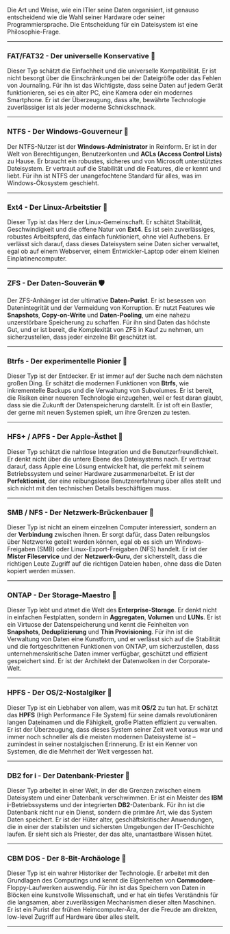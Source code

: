 Die Art und Weise, wie ein ITler seine Daten organisiert, ist genauso entscheidend wie die Wahl seiner Hardware oder seiner Programmiersprache. Die Entscheidung für ein Dateisystem ist eine Philosophie-Frage.

---

### FAT/FAT32 - Der universelle Konservative 👴

Dieser Typ schätzt die Einfachheit und die universelle Kompatibilität. Er ist nicht besorgt über die Einschränkungen bei der Dateigröße oder das Fehlen von Journaling. Für ihn ist das Wichtigste, dass seine Daten auf jedem Gerät funktionieren, sei es ein alter PC, eine Kamera oder ein modernes Smartphone. Er ist der Überzeugung, dass alte, bewährte Technologie zuverlässiger ist als jeder moderne Schnickschnack.

---

### NTFS - Der Windows-Gouverneur 👑

Der NTFS-Nutzer ist der **Windows-Administrator** in Reinform. Er ist in der Welt von Berechtigungen, Benutzerkonten und **ACLs (Access Control Lists)** zu Hause. Er braucht ein robustes, sicheres und von Microsoft unterstütztes Dateisystem. Er vertraut auf die Stabilität und die Features, die er kennt und liebt. Für ihn ist NTFS der unangefochtene Standard für alles, was im Windows-Ökosystem geschieht.

---

### Ext4 - Der Linux-Arbeitstier 🐧

Dieser Typ ist das Herz der Linux-Gemeinschaft. Er schätzt Stabilität, Geschwindigkeit und die offene Natur von **Ext4**. Es ist sein zuverlässiges, robustes Arbeitspferd, das einfach funktioniert, ohne viel Aufhebens. Er verlässt sich darauf, dass dieses Dateisystem seine Daten sicher verwaltet, egal ob auf einem Webserver, einem Entwickler-Laptop oder einem kleinen Einplatinencomputer.

---

### ZFS - Der Daten-Souverän 🛡️

Der ZFS-Anhänger ist der ultimative **Daten-Purist**. Er ist besessen von Datenintegrität und der Vermeidung von Korruption. Er nutzt Features wie **Snapshots**, **Copy-on-Write** und **Daten-Pooling**, um eine nahezu unzerstörbare Speicherung zu schaffen. Für ihn sind Daten das höchste Gut, und er ist bereit, die Komplexität von ZFS in Kauf zu nehmen, um sicherzustellen, dass jeder einzelne Bit geschützt ist.

---

### Btrfs - Der experimentelle Pionier 🔭

Dieser Typ ist der Entdecker. Er ist immer auf der Suche nach dem nächsten großen Ding. Er schätzt die modernen Funktionen von **Btrfs**, wie inkrementelle Backups und die Verwaltung von Subvolumes. Er ist bereit, die Risiken einer neueren Technologie einzugehen, weil er fest daran glaubt, dass sie die Zukunft der Datenspeicherung darstellt. Er ist oft ein Bastler, der gerne mit neuen Systemen spielt, um ihre Grenzen zu testen.

---

### HFS+ / APFS - Der Apple-Ästhet 🎨

Dieser Typ schätzt die nahtlose Integration und die Benutzerfreundlichkeit. Er denkt nicht über die untere Ebene des Dateisystems nach. Er vertraut darauf, dass Apple eine Lösung entwickelt hat, die perfekt mit seinem Betriebssystem und seiner Hardware zusammenarbeitet. Er ist der **Perfektionist**, der eine reibungslose Benutzererfahrung über alles stellt und sich nicht mit den technischen Details beschäftigen muss.

---

### SMB / NFS - Der Netzwerk-Brückenbauer 🌉

Dieser Typ ist nicht an einem einzelnen Computer interessiert, sondern an der **Verbindung** zwischen ihnen. Er sorgt dafür, dass Daten reibungslos über Netzwerke geteilt werden können, egal ob es sich um Windows-Freigaben (SMB) oder Linux-Export-Freigaben (NFS) handelt. Er ist der **Mister Fileservice** und der **Netzwerk-Guru**, der sicherstellt, dass die richtigen Leute Zugriff auf die richtigen Dateien haben, ohne dass die Daten kopiert werden müssen.

---

### ONTAP - Der Storage-Maestro 💾

Dieser Typ lebt und atmet die Welt des **Enterprise-Storage**. Er denkt nicht in einfachen Festplatten, sondern in **Aggregaten**, **Volumen** und **LUNs**. Er ist ein Virtuose der Datenspeicherung und kennt die Feinheiten von **Snapshots**, **Deduplizierung** und **Thin Provisioning**. Für ihn ist die Verwaltung von Daten eine Kunstform, und er verlässt sich auf die Stabilität und die fortgeschrittenen Funktionen von ONTAP, um sicherzustellen, dass unternehmenskritische Daten immer verfügbar, geschützt und effizient gespeichert sind. Er ist der Architekt der Datenwolken in der Corporate-Welt.

---

### HPFS - Der OS/2-Nostalgiker 💾

Dieser Typ ist ein Liebhaber von allem, was mit **OS/2** zu tun hat. Er schätzt das **HPFS** (High Performance File System) für seine damals revolutionären langen Dateinamen und die Fähigkeit, große Platten effizient zu verwalten. Er ist der Überzeugung, dass dieses System seiner Zeit weit voraus war und immer noch schneller als die meisten modernen Dateisysteme ist – zumindest in seiner nostalgischen Erinnerung. Er ist ein Kenner von Systemen, die die Mehrheit der Welt vergessen hat.

---

### DB2 for i - Der Datenbank-Priester 📜

Dieser Typ arbeitet in einer Welt, in der die Grenzen zwischen einem Dateisystem und einer Datenbank verschwimmen. Er ist ein Meister des **IBM i**-Betriebssystems und der integrierten **DB2**-Datenbank. Für ihn ist die Datenbank nicht nur ein Dienst, sondern die primäre Art, wie das System Daten speichert. Er ist der Hüter alter, geschäftskritischer Anwendungen, die in einer der stabilsten und sichersten Umgebungen der IT-Geschichte laufen. Er sieht sich als Priester, der das alte, unantastbare Wissen hütet.

---

### CBM DOS - Der 8-Bit-Archäologe 👾

Dieser Typ ist ein wahrer Historiker der Technologie. Er arbeitet mit den Grundlagen des Computings und kennt die Eigenheiten von **Commodore**-Floppy-Laufwerken auswendig. Für ihn ist das Speichern von Daten in Blöcken eine kunstvolle Wissenschaft, und er hat ein tiefes Verständnis für die langsamen, aber zuverlässigen Mechanismen dieser alten Maschinen. Er ist ein Purist der frühen Heimcomputer-Ära, der die Freude am direkten, low-level Zugriff auf Hardware über alles stellt.

---
